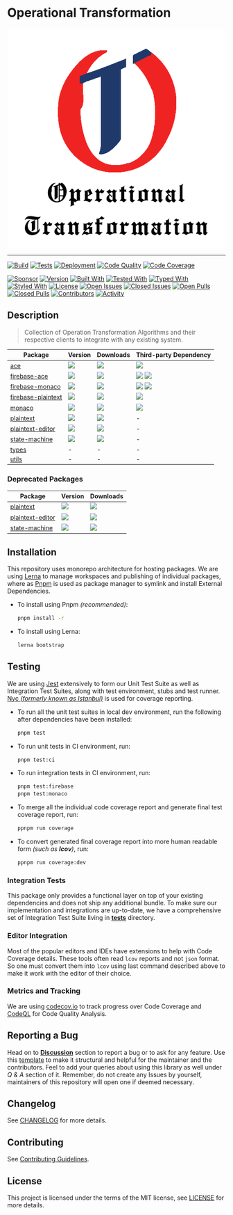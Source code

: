 # Operational Transformation

<p align="center">
  <a href="https://ot.js.org" target="_blank">
    <img src=".github/images/otjs-logo.png" alt="@otjs" />
  </a>
</p>

---

[![Build](https://github.com/0xTheProDev/Operational-Transformation/actions/workflows/build.yml/badge.svg)](https://github.com/0xTheProDev/Operational-Transformation/actions/workflows/build.yml)
[![Tests](https://github.com/0xTheProDev/Operational-Transformation/actions/workflows/tests.yml/badge.svg)](https://github.com/0xTheProDev/Operational-Transformation/actions/workflows/tests.yml)
[![Deployment](https://github.com/0xTheProDev/Operational-Transformation/actions/workflows/deploy.yml/badge.svg?branch=v0.2.2)](https://github.com/0xTheProDev/Operational-Transformation/actions/workflows/deploy.yml)
[![Code Quality](https://github.com/0xTheProDev/Operational-Transformation/actions/workflows/quality.yml/badge.svg)](https://github.com/0xTheProDev/Operational-Transformation/security/code-scanning)
[![Code Coverage](https://codecov.io/gh/0xTheProDev/Operational-Transformation/branch/main/graph/badge.svg?token=R0T5YH3XX3)](https://codecov.io/gh/0xTheProDev/Operational-Transformation)

[![Sponsor](https://img.shields.io/badge/sponsor-30363D?style=for-the-badge&logo=GitHub-Sponsors&logoColor=#white)](https://github.com/sponsors/0xTheProDev)
[![Version](https://img.shields.io/github/lerna-json/v/0xTheProDev/Operational-Transformation?style=for-the-badge)](https://lerna.js.org)
[![Built With](https://img.shields.io/badge/built%20with-webpack-green?style=for-the-badge)](https://webpack.js.org)
[![Tested With](https://img.shields.io/badge/tested%20with-jest-yellowgreen?style=for-the-badge)](https://jestjs.io)
[![Typed With](https://img.shields.io/badge/typed%20with-TypeScript-blue?style=for-the-badge)](https://www.typescriptlang.org)
[![Styled With](https://img.shields.io/badge/code_style-prettier-ff69b4.svg?style=for-the-badge&label=styled%20with)](https://prettier.io)
[![License](https://img.shields.io/badge/license-MIT-yellow?style=for-the-badge)](LICENSE)
[![Open Issues](https://img.shields.io/github/issues-raw/0xTheProDev/Operational-Transformation?style=for-the-badge)](https://github.com/0xTheProDev/Operational-Transformation/issues)
[![Closed Issues](https://img.shields.io/github/issues-closed-raw/0xTheProDev/Operational-Transformation?style=for-the-badge)](https://github.com/0xTheProDev/Operational-Transformation/issues?q=is%3Aissue+is%3Aclosed)
[![Open Pulls](https://img.shields.io/github/issues-pr-raw/0xTheProDev/Operational-Transformation?style=for-the-badge)](https://github.com/0xTheProDev/Operational-Transformation/pulls)
[![Closed Pulls](https://img.shields.io/github/issues-pr-closed-raw/0xTheProDev/Operational-Transformation?style=for-the-badge)](https://github.com/0xTheProDev/Operational-Transformation/pulls?q=is%3Apr+is%3Aclosed)
[![Contributors](https://img.shields.io/github/contributors/0xTheProDev/Operational-Transformation?style=for-the-badge)](https://github.com/0xTheProDev/Operational-Transformation/graphs/contributors)
[![Activity](https://img.shields.io/github/last-commit/0xTheProDev/Operational-Transformation?style=for-the-badge&label=most%20recent%20activity)](https://github.com/0xTheProDev/Operational-Transformation/pulse)

## Description

> Collection of Operation Transformation Algorithms and their respective clients to integrate with any existing system.

<table>
  <thead>
    <tr>
      <th>Package</th>
      <th>Version</th>
      <th>Downloads</th>
      <th>Third-party Dependency</th>
    </tr>
  </thead>
  <tbody>
    <tr title="ace">
      <td><a href="https://github.com/0xTheProDev/Operational-Transformation/tree/main/packages/ace">ace</a></td>
      <td><a href="https://www.npmjs.com/package/@otjs/ace" target="_blank"><img src="https://img.shields.io/npm/v/@otjs/ace?style=for-the-badge"/></a></td>
      <td><a href="https://www.npmjs.com/package/@otjs/ace" target="_blank"><img src="https://img.shields.io/npm/dm/@otjs/ace?style=for-the-badge"/></a></td>
      <td><a href="https://www.npmjs.com/package/ace-builds" target="_blank"><img src="https://img.shields.io/npm/dependency-version/@otjs/ace/peer/ace-builds?style=for-the-badge"/></a></td>
    </tr>
    <tr title="firebase-ace">
      <td><a href="https://github.com/0xTheProDev/Operational-Transformation/tree/main/packages/firebase-ace">firebase-ace</a></td>
      <td><a href="https://www.npmjs.com/package/@otjs/firebase-ace" target="_blank"><img src="https://img.shields.io/npm/v/@otjs/firebase-ace?style=for-the-badge"/></a></td>
      <td><a href="https://www.npmjs.com/package/@otjs/firebase-ace" target="_blank"><img src="https://img.shields.io/npm/dm/@otjs/firebase-ace?style=for-the-badge"/></a></td>
      <td>
        <a href="https://www.npmjs.com/package/ace-builds" target="_blank"><img src="https://img.shields.io/npm/dependency-version/@otjs/firebase-ace/peer/ace-builds?style=for-the-badge"/></a>
        <a href="https://www.npmjs.com/package/firebase" target="_blank"><img src="https://img.shields.io/npm/dependency-version/@otjs/firebase-ace/peer/firebase?style=for-the-badge"/></a>
      </td>
    </tr>
    <tr title="firebase-monaco">
      <td><a href="https://github.com/0xTheProDev/Operational-Transformation/tree/main/packages/firebase-monaco">firebase-monaco</a></td>
      <td><a href="https://www.npmjs.com/package/@otjs/firebase-monaco" target="_blank"><img src="https://img.shields.io/npm/v/@otjs/firebase-monaco?style=for-the-badge"/></a></td>
      <td><a href="https://www.npmjs.com/package/@otjs/firebase-monaco" target="_blank"><img src="https://img.shields.io/npm/dm/@otjs/firebase-monaco?style=for-the-badge"/></a></td>
      <td>
        <a href="https://www.npmjs.com/package/firebase" target="_blank"><img src="https://img.shields.io/npm/dependency-version/@otjs/firebase-monaco/peer/firebase?style=for-the-badge"/></a>
        <a href="https://www.npmjs.com/package/monaco-editor" target="_blank"><img src="https://img.shields.io/npm/dependency-version/@otjs/firebase-monaco/peer/monaco-editor?style=for-the-badge"/></a>
      </td>
    </tr>
    <tr title="firebase-plaintext">
      <td><a href="https://github.com/0xTheProDev/Operational-Transformation/tree/main/packages/firebase-plaintext">firebase-plaintext</a></td>
      <td><a href="https://www.npmjs.com/package/@otjs/firebase-plaintext" target="_blank"><img src="https://img.shields.io/npm/v/@otjs/firebase-plaintext?style=for-the-badge"/></a></td>
      <td><a href="https://www.npmjs.com/package/@otjs/firebase-plaintext" target="_blank"><img src="https://img.shields.io/npm/dm/@otjs/firebase-plaintext?style=for-the-badge"/></a></td>
      <td><a href="https://www.npmjs.com/package/firebase"><img src="https://img.shields.io/npm/dependency-version/@otjs/firebase-plaintext/peer/firebase?style=for-the-badge"/></a></td>
    </tr>
    <tr title="monaco">
      <td><a href="https://github.com/0xTheProDev/Operational-Transformation/tree/main/packages/monaco">monaco</a></td>
      <td><a href="https://www.npmjs.com/package/@otjs/monaco" target="_blank"><img src="https://img.shields.io/npm/v/@otjs/monaco?style=for-the-badge"/></a></td>
      <td><a href="https://www.npmjs.com/package/@otjs/monaco" target="_blank"><img src="https://img.shields.io/npm/dm/@otjs/monaco?style=for-the-badge"/></a></td>
      <td><a href="https://www.npmjs.com/package/monaco-editor" target="_blank"><img src="https://img.shields.io/npm/dependency-version/@otjs/monaco/peer/monaco-editor?style=for-the-badge"/></a></td>
    </tr>
    <tr title="plaintext">
      <td><a href="https://github.com/0xTheProDev/Operational-Transformation/tree/main/packages/plaintext">plaintext</a></td>
      <td><a href="https://www.npmjs.com/package/@otjs/plaintext" target="_blank"><img src="https://img.shields.io/npm/v/@otjs/plaintext?style=for-the-badge"/></a></td>
      <td><a href="https://www.npmjs.com/package/@otjs/plaintext" target="_blank"><img src="https://img.shields.io/npm/dm/@otjs/plaintext?style=for-the-badge"/></a></td>
      <td>-</td>
    </tr>
    <tr title="plaintext-editor">
      <td><a href="https://github.com/0xTheProDev/Operational-Transformation/tree/main/packages/plaintext-editor">plaintext-editor</a></td>
      <td><a href="https://www.npmjs.com/package/@otjs/plaintext-editor" target="_blank"><img src="https://img.shields.io/npm/v/@otjs/plaintext-editor?style=for-the-badge"/></a></td>
      <td><a href="https://www.npmjs.com/package/@otjs/plaintext-editor" target="_blank"><img src="https://img.shields.io/npm/dm/@otjs/plaintext-editor?style=for-the-badge"/></a></td>
      <td>-</td>
    </tr>
    <tr title="state-machine">
      <td><a href="https://github.com/0xTheProDev/Operational-Transformation/tree/main/packages/state-machine">state-machine</a></td>
      <td><a href="https://www.npmjs.com/package/@otjs/state-machine" target="_blank"><img src="https://img.shields.io/npm/v/@otjs/state-machine?style=for-the-badge"/></a></td>
      <td><a href="https://www.npmjs.com/package/@otjs/state-machine" target="_blank"><img src="https://img.shields.io/npm/dm/@otjs/state-machine?style=for-the-badge"/></a></td>
      <td>-</td>
    </tr>
    <tr title="types">
      <td><a href="https://github.com/0xTheProDev/Operational-Transformation/tree/main/packages/types">types</a></td>
      <td>-</td>
      <td>-</td>
      <td>-</td>
    </tr>
    <tr title="utils">
      <td><a href="https://github.com/0xTheProDev/Operational-Transformation/tree/main/packages/utils">utils</a></td>
      <td>-</td>
      <td>-</td>
      <td>-</td>
    </tr>
  </tbody>
</table>

### Deprecated Packages

<table>
  <thead>
    <tr>
      <th>Package</th>
      <th>Version</th>
      <th>Downloads</th>
    </tr>
  </thead>
  <tbody>
    <tr title="plaintext">
      <td><a href="https://github.com/0xTheProDev/Operational-Transformation/tree/v0.1.1/packages/plaintext">plaintext</a></td>
      <td><a href="https://www.npmjs.com/package/@operational-transformation/plaintext" target="_blank"><img src="https://img.shields.io/npm/v/@operational-transformation/plaintext?style=for-the-badge"/></a></td>
      <td><a href="https://www.npmjs.com/package/@operational-transformation/plaintext" target="_blank"><img src="https://img.shields.io/npm/dm/@operational-transformation/plaintext?style=for-the-badge"/></a></td>
    </tr>
    <tr title="plaintext-editor">
      <td><a href="https://github.com/0xTheProDev/Operational-Transformation/tree/v0.1.1/packages/plaintext-editor">plaintext-editor</a></td>
      <td><a href="https://www.npmjs.com/package/@operational-transformation/plaintext-editor" target="_blank"><img src="https://img.shields.io/npm/v/@operational-transformation/plaintext-editor?style=for-the-badge"/></a></td>
      <td><a href="https://www.npmjs.com/package/@operational-transformation/plaintext-editor" target="_blank"><img src="https://img.shields.io/npm/dm/@operational-transformation/plaintext-editor?style=for-the-badge"/></a></td>
    </tr>
    <tr title="state-machine">
      <td><a href="https://github.com/0xTheProDev/Operational-Transformation/tree/v0.1.1/packages/state-machine">state-machine</a></td>
      <td><a href="https://www.npmjs.com/package/@operational-transformation/state-machine" target="_blank"><img src="https://img.shields.io/npm/v/@operational-transformation/state-machine?style=for-the-badge"/></a></td>
      <td><a href="https://www.npmjs.com/package/@operational-transformation/state-machine" target="_blank"><img src="https://img.shields.io/npm/dm/@operational-transformation/state-machine?style=for-the-badge"/></a></td>
    </tr>
  </tbody>
</table>

## Installation

This repository uses monorepo architecture for hosting packages. We are using [Lerna](https://lerna.js.org) to manage workspaces and publishing of individual packages, where as [Pnpm](https://pnpm.io) is used as package manager to symlink and install External Dependencies.

- To install using Pnpm _(recommended)_:

  ```sh
  pnpm install -r
  ```

- To install using Lerna:

  ```sh
  lerna bootstrap
  ```

## Testing

We are using [Jest](https://jestjs.io) extensively to form our Unit Test Suite as well as Integration Test Suites, along with test environment, stubs and test runner. [Nyc _(formerly known as Istanbul)_](https://istanbul.js.org/) is used for coverage reporting.

- To run all the unit test suites in local dev environment, run the following after dependencies have been installed:

  ```sh
  pnpm test
  ```

- To run unit tests in CI environment, run:

  ```sh
  pnpm test:ci
  ```

- To run integration tests in CI environment, run:

  ```sh
  pnpm test:firebase
  pnpm test:monaco
  ```

- To merge all the individual code coverage report and generate final test coverage report, run:

  ```sh
  ppnpm run coverage
  ```

- To convert generated final coverage report into more human readable form _(such as **lcov**)_, run:

  ```sh
  ppnpm run coverage:dev
  ```

### Integration Tests

This package only provides a functional layer on top of your existing dependencies and does not ship any additional bundle. To make sure our implementation and integrations are up-to-date, we have a comprehensive set of Integration Test Suite living in [**tests**](./__tests__) directory.

### Editor Integration

Most of the popular editors and IDEs have extensions to help with Code Coverage details. These tools often read `lcov` reports and not `json` format. So one must convert them into `lcov` using last command described above to make it work with the editor of their choice.

### Metrics and Tracking

We are using [codecov.io](https://about.codecov.io) to track progress over Code Coverage and [CodeQL](https://codeql.github.com) for Code Quality Analysis.

## Reporting a Bug

Head on to [**Discussion**](https://github.com/0xTheProDev/Operational-Transformation/discussions) section to report a bug or to ask for any feature. Use this [template](https://github.com/0xTheProDev/Operational-Transformation/discussions/30) to make it structural and helpful for the maintainer and the contributors. Feel to add your queries about using this library as well under _Q & A_ section of it. Remember, do not create any Issues by yourself, maintainers of this repository will open one if deemed necessary.

## Changelog

See [CHANGELOG](CHANGELOG.md) for more details.

## Contributing

See [Contributing Guidelines](.github/CONTRIBUTING.md).

## License

This project is licensed under the terms of the MIT license,
see [LICENSE](LICENSE) for more details.
